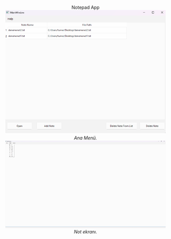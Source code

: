 <p align=center>
  Notepad App
  <br>
  <img src="betternotepadmenu.png" width="800">
  <br>
  <em>Ana Menü.</em>
  <br>
  <img src="notewindow.png" width="800">
  <br>
  <em>Not ekranı.</em>
</p>
